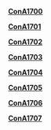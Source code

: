 **[ConA1700](RegionRules/ConA1700.md)**

**[ConA1701](RegionRules/ConA1701.md)**

**[ConA1702](RegionRules/ConA1702.md)**

**[ConA1703](RegionRules/ConA1703.md)**

**[ConA1704](RegionRules/ConA1704.md)**

**[ConA1705](RegionRules/ConA1705.md)**

**[ConA1706](RegionRules/ConA1706.md)**

**[ConA1707](RegionRules/ConA1707.md)**
